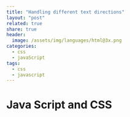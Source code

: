 ```yaml
---
title: "Handling different text directions"
layout: "post"
related: true
share: true
header:
  image: /assets/img/languages/html@3x.png
categories:
  - css
  - javaScript
tags:
  - css
  - javascript
---
```



# Java Script and CSS